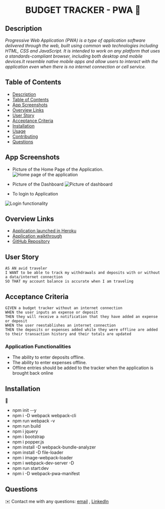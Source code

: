 <h1 align="center">BUDGET TRACKER - PWA 👋</h1>

## Description

*Progressive Web Application (PWA) is a type of application software delivered through the web, built using common web technologies including HTML, CSS and JavaScript. It is intended to work on any platform that uses a standards-compliant browser, including both desktop and mobile devices.It resemble native mobile apps and allow users to interact with the application even when there is no internet connection or cell service.*


## Table of Contents

- [Description](#description)
- [Table of Contents](#table-of-contents)
- [App Screenshots](#app-screenshots)
- [Overview Links](#overview-links)
- [User Story](#user-story)
- [Acceptance Criteria](#acceptance-criteria)
- [Installation](#installation)
- [Usage](#usage)
- [Contributing](#contributing)
- [Questions](#questions)


## App Screenshots
- Picture of the Home Page of the Application.
![Home page of the application](./images/Home-Page-Top.JPG)

- Picture of the Dashboard
![Picture of dashboard](./images/Dashboard.JPG)

- To login to Application

![Login functionality](./images/Login-Page.JPG)

## Overview Links
- [Application launched in Heroku](https://mvc-tech-blog-mirza.herokuapp.com/)
- [Application walkthrough](https://drive.google.com/file/d/1zgAiklLX9NFXMJyUUnUuYKepSbjlHH2n/view)
- [GitHub Repository](https://mirzadev.github.io/MVC-TECH-BLOG/)


## User Story

```text
AS AN avid traveler
I WANT to be able to track my withdrawals and deposits with or without a data/internet connection
SO THAT my account balance is accurate when I am traveling 
```

## Acceptance Criteria

```text
GIVEN a budget tracker without an internet connection
WHEN the user inputs an expense or deposit
THEN they will receive a notification that they have added an expense or deposit
WHEN the user reestablishes an internet connection
THEN the deposits or expenses added while they were offline are added to their transaction history and their totals are updated
```

### Application Functionalities

- The ability to enter deposits offline.
- The ability to enter expenses offline.
- Offline entries should be added to the tracker when the application is brought back online

## Installation
💾     
- npm init --y
- npm i -D webpack webpack-cli
- npm run webpack -v
- npm run build
- npm i jquery
- npm i bootstrap
- npm i popper.js
- npm install -D webpack-bundle-analyzer
- npm install -D file-loader
- npm i image-webpack-loader
- npm i webpack-dev-server -D
- npm run start:dev
- npm i -D webpack-pwa-manifest


## Questions
✉️ Contact me with any questions: [email](mailto:awal.mirza2016@gmail.com) , [LinkedIn](https://www.linkedin.com/in/mirza-awal-5972511b5/)<br />

